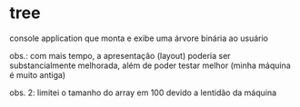 # tree

console application que monta e exibe uma árvore binária ao usuário

obs.: com mais tempo, a apresentação (layout) poderia ser substancialmente melhorada, além de poder testar melhor (minha máquina é muito antiga) 

obs. 2: limitei o tamanho do array em 100 devido a lentidão da máquina
